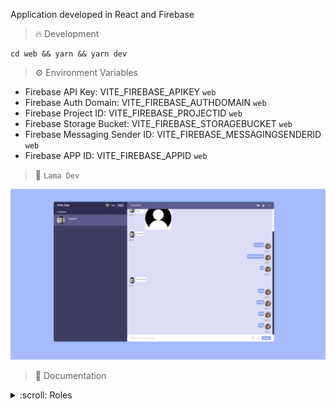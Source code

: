Application developed in React and Firebase

> :fire: Development

```
cd web && yarn && yarn dev

```

> :gear: Environment Variables

- Firebase API Key: VITE_FIREBASE_APIKEY `web`
- Firebase Auth Domain: VITE_FIREBASE_AUTHDOMAIN `web`
- Firebase Project ID: VITE_FIREBASE_PROJECTID `web`
- Firebase Storage Bucket: VITE_FIREBASE_STORAGEBUCKET `web`
- Firebase Messaging Sender ID: VITE_FIREBASE_MESSAGINGSENDERID `web`
- Firebase APP ID: VITE_FIREBASE_APPID `web`

> :thought_balloon: `Lama Dev`

![Cover](./assets/cover.png)

> :dart: Documentation

<details>
<summary>:scroll: Roles</summary>

#### Collections:

- users { uid, displayName, email, photoURL }
- chats { combineUid: { messages[{ uid, senderUid, text, image, date }] } }
- userChats { uid: { combineId: { userInfo: { uid, username, image }, lastMessage, date } } }

![Collections](./assets/collections.png)

</details>
